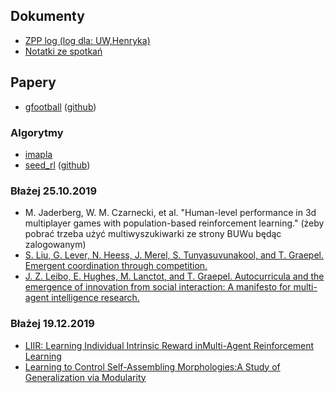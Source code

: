## Dokumenty
* [ZPP log (log dla: UW,Henryka)](https://docs.google.com/document/d/1F90ttWgq6XfTBKmJoVkcgiPcrEjFmlhIYqdAHpSR8Pk/edit?ts=5db14a89#heading=h.y4y97jycxznj)
* [Notatki ze spotkań](https://docs.google.com/document/d/1pAm-LEy9wWheGRkp9GPu8p829o_9NW8ldME_BAhxC-s/edit)

## Papery
* [gfootball](https://arxiv.org/abs/1907.11180) ([github](https://github.com/google-research/football))

### Algorytmy
* [imapla](https://arxiv.org/abs/1802.01561)
* [seed_rl](https://arxiv.org/abs/1910.06591) ([github](https://github.com/google-research/seed_rl))

### Błażej 25.10.2019
* M. Jaderberg, W. M. Czarnecki, et al. "Human-level performance in 3d multiplayer games with population-based reinforcement learning." (żeby pobrać trzeba użyć multiwyszukiwarki ze strony BUWu będąc zalogowanym)
* [S. Liu, G. Lever, N. Heess, J. Merel, S. Tunyasuvunakool, and T. Graepel. Emergent coordination through competition.](https://arxiv.org/abs/1902.07151)
* [J. Z. Leibo, E. Hughes, M. Lanctot, and T. Graepel. Autocurricula and the emergence of innovation from social interaction: A manifesto for multi-agent intelligence research.](https://arxiv.org/abs/1903.00742)

### Błażej 19.12.2019
* [LIIR: Learning Individual Intrinsic Reward inMulti-Agent Reinforcement Learning](https://papers.nips.cc/paper/8691-liir-learning-individual-intrinsic-reward-in-multi-agent-reinforcement-learning.pdf)
* [Learning to Control Self-Assembling Morphologies:A Study of Generalization via Modularity](https://arxiv.org/pdf/1902.05546.pdf)
